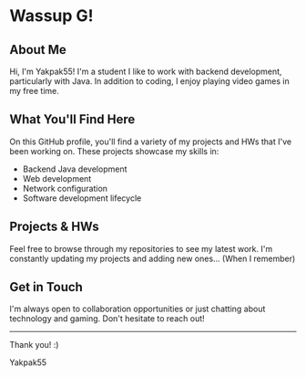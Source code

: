 # Wassup G!

## About Me

Hi, I'm Yakpak55! I'm a student I like to work with backend development, particularly with Java. In addition to coding, I enjoy playing video games in my free time. 

## What You'll Find Here

On this GitHub profile, you'll find a variety of my projects and HWs that I've been working on. These projects showcase my skills in:
- Backend Java development
- Web development
- Network configuration
- Software development lifecycle

## Projects & HWs

Feel free to browse through my repositories to see my latest work. I'm constantly updating my projects and adding new ones... (When I remember)

## Get in Touch

I'm always open to collaboration opportunities or just chatting about technology and gaming. Don't hesitate to reach out!

---

Thank you! :)

Yakpak55
